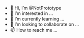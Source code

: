 - 👋 Hi, I’m @NotPrototype
- 👀 I’m interested in ...
- 🌱 I’m currently learning ...
- 💞️ I’m looking to collaborate on ...
- 📫 How to reach me ...

<!---
NotPrototype/NotPrototype is a ✨ special ✨ repository because its `README.md` (this file) appears on your GitHub profile.
You can click the Preview link to take a look at your changes.
--->
